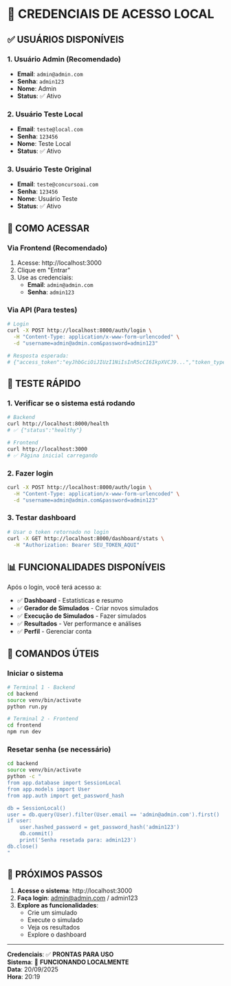 # 🔐 **CREDENCIAIS DE ACESSO LOCAL**

## ✅ **USUÁRIOS DISPONÍVEIS**

### **1. Usuário Admin (Recomendado)**
- **Email**: `admin@admin.com`
- **Senha**: `admin123`
- **Nome**: Admin
- **Status**: ✅ Ativo

### **2. Usuário Teste Local**
- **Email**: `teste@local.com`
- **Senha**: `123456`
- **Nome**: Teste Local
- **Status**: ✅ Ativo

### **3. Usuário Teste Original**
- **Email**: `teste@concursoai.com`
- **Senha**: `123456`
- **Nome**: Usuário Teste
- **Status**: ✅ Ativo

## 🚀 **COMO ACESSAR**

### **Via Frontend (Recomendado)**
1. Acesse: http://localhost:3000
2. Clique em "Entrar"
3. Use as credenciais:
   - **Email**: `admin@admin.com`
   - **Senha**: `admin123`

### **Via API (Para testes)**
```bash
# Login
curl -X POST http://localhost:8000/auth/login \
  -H "Content-Type: application/x-www-form-urlencoded" \
  -d "username=admin@admin.com&password=admin123"

# Resposta esperada:
# {"access_token":"eyJhbGciOiJIUzI1NiIsInR5cCI6IkpXVCJ9...","token_type":"bearer"}
```

## 🧪 **TESTE RÁPIDO**

### **1. Verificar se o sistema está rodando**
```bash
# Backend
curl http://localhost:8000/health
# ✅ {"status":"healthy"}

# Frontend
curl http://localhost:3000
# ✅ Página inicial carregando
```

### **2. Fazer login**
```bash
curl -X POST http://localhost:8000/auth/login \
  -H "Content-Type: application/x-www-form-urlencoded" \
  -d "username=admin@admin.com&password=admin123"
```

### **3. Testar dashboard**
```bash
# Usar o token retornado no login
curl -X GET http://localhost:8000/dashboard/stats \
  -H "Authorization: Bearer SEU_TOKEN_AQUI"
```

## 📊 **FUNCIONALIDADES DISPONÍVEIS**

Após o login, você terá acesso a:

- ✅ **Dashboard** - Estatísticas e resumo
- ✅ **Gerador de Simulados** - Criar novos simulados
- ✅ **Execução de Simulados** - Fazer simulados
- ✅ **Resultados** - Ver performance e análises
- ✅ **Perfil** - Gerenciar conta

## 🔧 **COMANDOS ÚTEIS**

### **Iniciar o sistema**
```bash
# Terminal 1 - Backend
cd backend
source venv/bin/activate
python run.py

# Terminal 2 - Frontend
cd frontend
npm run dev
```

### **Resetar senha (se necessário)**
```bash
cd backend
source venv/bin/activate
python -c "
from app.database import SessionLocal
from app.models import User
from app.auth import get_password_hash

db = SessionLocal()
user = db.query(User).filter(User.email == 'admin@admin.com').first()
if user:
    user.hashed_password = get_password_hash('admin123')
    db.commit()
    print('Senha resetada para: admin123')
db.close()
"
```

## 🎯 **PRÓXIMOS PASSOS**

1. **Acesse o sistema**: http://localhost:3000
2. **Faça login**: admin@admin.com / admin123
3. **Explore as funcionalidades**:
   - Crie um simulado
   - Execute o simulado
   - Veja os resultados
   - Explore o dashboard

---

**Credenciais**: ✅ **PRONTAS PARA USO**  
**Sistema**: 🚀 **FUNCIONANDO LOCALMENTE**  
**Data**: 20/09/2025  
**Hora**: 20:19
